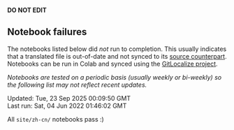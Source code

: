 __DO NOT EDIT__

## Notebook failures

The notebooks listed below did *not* run to completion. This usually indicates
that a translated file is out-of-date and not synced to its
[source counterpart](../en-snapshot/). Notebooks can be run in Colab and synced
using the [GitLocalize project](https://gitlocalize.com/tensorflow/docs-l10n).

*Notebooks are tested on a periodic basis (usually weekly or bi-weekly) so the
following list may not reflect recent updates.*

Updated: Tue, 23 Sep 2025 00:09:50 GMT<br/>
Last run: Sat, 04 Jun 2022 01:46:02 GMT

All <code>site/zh-cn/</code> notebooks pass :)

